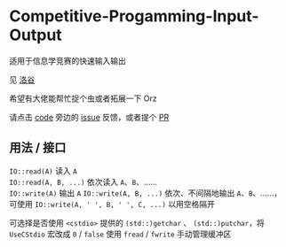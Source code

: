 # Competitive-Progamming-Input-Output

适用于信息学竞赛的快速输入输出

见 [洛谷](https://www.luogu.com.cn/article/hzpq6znb)

希望有大佬能帮忙捉个虫或者拓展一下 Orz

请点击 [code](https://github.com/WangYiBen0/Competitive-Progamming-Input-Output) 旁边的 [issue](https://github.com/WangYiBen0/Competitive-Progamming-Input-Output/issues) 反馈，或者提个 [PR](https://github.com/WangYiBen0/Competitive-Progamming-Input-Output/pulls)

## 用法 / 接口

`IO::read(A)` 读入 `A`  
`IO::read(A, B, ...)` 依次读入 `A`、`B`、……  
`IO::write(A)` 输出 `A`
`IO::write(A, B, ...)` 依次、不间隔地输出 `A`、`B`、……，可使用 `IO::write(A, ' ', B, ' ', C, ...)` 以用空格隔开

可选择是否使用 `<cstdio>` 提供的 `(std::)getchar` 、 `(std::)putchar`，将 `UseCStdio` 宏改成 `0` / `false` 使用 `fread` / `fwrite` 手动管理缓冲区
